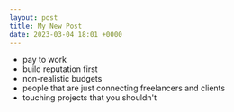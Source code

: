 ```yaml
---
layout: post
title: My New Post
date: 2023-03-04 18:01 +0000
---
```


* pay to work
* build reputation first
* non-realistic budgets
* people that are just connecting freelancers and clients
* touching projects that you shouldn't

